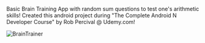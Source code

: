 Basic Brain Training App with random sum questions to test one's arithmetic skills! Created this android project during "The Complete Android N Developer Course" by Rob Percival @ Udemy.com!

![BrainTrainer](https://user-images.githubusercontent.com/66664643/123526219-f58d3080-d6f3-11eb-8a26-bde04c602207.png)

